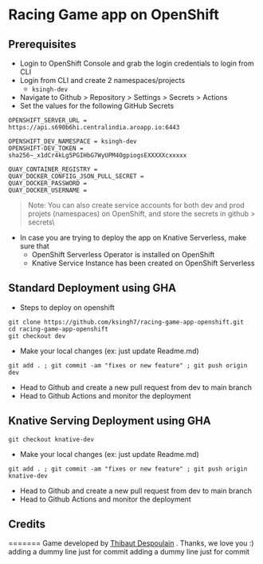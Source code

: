 Racing Game app on OpenShift
========================

## Prerequisites

- Login to OpenShift Console and grab the login credentials to login from CLI
- Login from CLI and create 2 namespaces/projects
  - `ksingh-dev`
- Navigate to Github > Repository > Settings > Secrets > Actions
- Set the values for the following GitHub Secrets
```
OPENSHIFT_SERVER_URL = https://api.s690b6hi.centralindia.aroapp.io:6443

OPENSHIFT_DEV_NAMESPACE = ksingh-dev
OPENSHIFT-DEV_TOKEN = sha256~_x1dCr4kLg5PGIHbG7WyUPM4OgpiogsEXXXXXcxxxxx

QUAY_CONTAINER_REGISTRY =
QUAY_DOCKER_CONFIIG_JSON_PULL_SECRET =
QUAY_DOCKER_PASSWORD =
QUAY_DOCKER_USERNAME =

```

> Note: You can also create service accounts for both dev and prod projets (namespaces) on OpenShift, and store the secrets in github > secrets\

- In case you are trying to deploy the app on Knative Serverless, make sure that
  - OpenShift Serverless Operator is installed on OpenShift
  - Knative Service Instance has been created on OpenShift Serverless

## Standard Deployment using GHA
- Steps to deploy on openshift

```
git clone https://github.com/ksingh7/racing-game-app-openshift.git
cd racing-game-app-openshift
git checkout dev
```
- Make your local changes (ex: just update Readme.md)
```
git add . ; git commit -am "fixes or new feature" ; git push origin dev
```
- Head to Github and create a new pull request from dev to main branch
- Head to Github Actions and monitor the deployment

## Knative Serving Deployment using GHA

```
git checkout knative-dev
```
- Make your local changes (ex: just update Readme.md)
```
git add . ; git commit -am "fixes or new feature" ; git push origin knative-dev
```
- Head to Github and create a new pull request from dev to main branch
- Head to Github Actions and monitor the deployment


## Credits
=======
Game developed by [Thibaut Despoulain](http://bkcore.com) . Thanks, we love you :)
adding a dummy line just for commit
adding a dummy line just for commit
